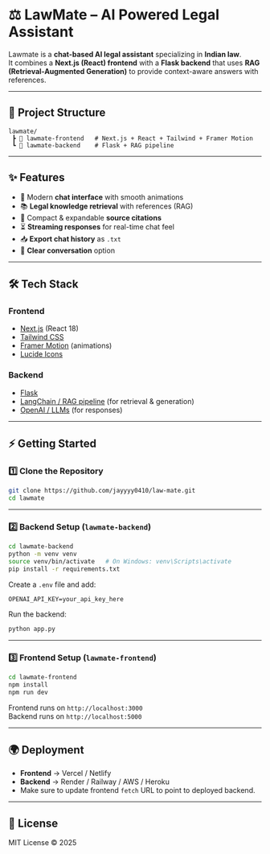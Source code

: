 # ⚖️ LawMate – AI Powered Legal Assistant

Lawmate is a **chat-based AI legal assistant** specializing in **Indian law**.  
It combines a **Next.js (React) frontend** with a **Flask backend** that uses **RAG (Retrieval-Augmented Generation)** to provide context-aware answers with references.

---

## 📂 Project Structure

```
lawmate/
 ┣ 📂 lawmate-frontend   # Next.js + React + Tailwind + Framer Motion
 ┗ 📂 lawmate-backend    # Flask + RAG pipeline
```

---

## ✨ Features
- 💬 Modern **chat interface** with smooth animations  
- 📚 **Legal knowledge retrieval** with references (RAG)  
- 📑 Compact & expandable **source citations**  
- ⏳ **Streaming responses** for real-time chat feel  
- 📥 **Export chat history** as `.txt`  
- 🔄 **Clear conversation** option  

---

## 🛠️ Tech Stack

### Frontend
- [Next.js](https://nextjs.org/) (React 18)
- [Tailwind CSS](https://tailwindcss.com/)
- [Framer Motion](https://www.framer.com/motion/) (animations)
- [Lucide Icons](https://lucide.dev/)

### Backend
- [Flask](https://flask.palletsprojects.com/)
- [LangChain / RAG pipeline](https://www.langchain.com/) (for retrieval & generation)
- [OpenAI / LLMs](https://platform.openai.com/) (for responses)

---

## ⚡ Getting Started

### 1️⃣ Clone the Repository
```bash
git clone https://github.com/jayyyy0410/law-mate.git
cd lawmate
```

---

### 2️⃣ Backend Setup (`lawmate-backend`)
```bash
cd lawmate-backend
python -m venv venv
source venv/bin/activate   # On Windows: venv\Scripts\activate
pip install -r requirements.txt
```

Create a `.env` file and add:
```
OPENAI_API_KEY=your_api_key_here
```

Run the backend:
```bash
python app.py
```

---

### 3️⃣ Frontend Setup (`lawmate-frontend`)
```bash
cd lawmate-frontend
npm install
npm run dev
```

Frontend runs on `http://localhost:3000`  
Backend runs on `http://localhost:5000`

---

## 🌍 Deployment

- **Frontend** → Vercel / Netlify  
- **Backend** → Render / Railway / AWS / Heroku  
- Make sure to update frontend `fetch` URL to point to deployed backend.

---

## 📜 License
MIT License © 2025
